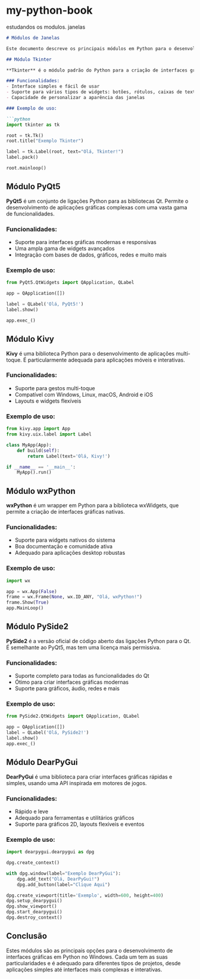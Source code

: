 # my-python-book
 estudandos os modulos. janelas
 
```markdown
# Módulos de Janelas

Este documento descreve os principais módulos em Python para o desenvolvimento de janelas e interfaces gráficas no Windows. Cada módulo oferece diferentes funcionalidades e é adequado para diferentes tipos de aplicações.

## Módulo Tkinter

**Tkinter** é o módulo padrão do Python para a criação de interfaces gráficas. É fácil de aprender e oferece uma ampla variedade de widgets.

### Funcionalidades:
- Interface simples e fácil de usar
- Suporte para vários tipos de widgets: botões, rótulos, caixas de texto, etc.
- Capacidade de personalizar a aparência das janelas

### Exemplo de uso:

```python
import tkinter as tk

root = tk.Tk()
root.title("Exemplo Tkinter")

label = tk.Label(root, text="Olá, Tkinter!")
label.pack()

root.mainloop()
```

## Módulo PyQt5

**PyQt5** é um conjunto de ligações Python para as bibliotecas Qt. Permite o desenvolvimento de aplicações gráficas complexas com uma vasta gama de funcionalidades.

### Funcionalidades:
- Suporte para interfaces gráficas modernas e responsivas
- Uma ampla gama de widgets avançados
- Integração com bases de dados, gráficos, redes e muito mais

### Exemplo de uso:

```python
from PyQt5.QtWidgets import QApplication, QLabel

app = QApplication([])

label = QLabel('Olá, PyQt5!')
label.show()

app.exec_()
```

## Módulo Kivy

**Kivy** é uma biblioteca Python para o desenvolvimento de aplicações multi-toque. É particularmente adequada para aplicações móveis e interativas.

### Funcionalidades:
- Suporte para gestos multi-toque
- Compatível com Windows, Linux, macOS, Android e iOS
- Layouts e widgets flexíveis

### Exemplo de uso:

```python
from kivy.app import App
from kivy.uix.label import Label

class MyApp(App):
    def build(self):
        return Label(text='Olá, Kivy!')

if __name__ == '__main__':
    MyApp().run()
```

## Módulo wxPython

**wxPython** é um wrapper em Python para a biblioteca wxWidgets, que permite a criação de interfaces gráficas nativas.

### Funcionalidades:
- Suporte para widgets nativos do sistema
- Boa documentação e comunidade ativa
- Adequado para aplicações desktop robustas

### Exemplo de uso:

```python
import wx

app = wx.App(False)
frame = wx.Frame(None, wx.ID_ANY, "Olá, wxPython!")
frame.Show(True)
app.MainLoop()
```

## Módulo PySide2

**PySide2** é a versão oficial de código aberto das ligações Python para o Qt. É semelhante ao PyQt5, mas tem uma licença mais permissiva.

### Funcionalidades:
- Suporte completo para todas as funcionalidades do Qt
- Ótimo para criar interfaces gráficas modernas
- Suporte para gráficos, áudio, redes e mais

### Exemplo de uso:

```python
from PySide2.QtWidgets import QApplication, QLabel

app = QApplication([])
label = QLabel('Olá, PySide2!')
label.show()
app.exec_()
```

## Módulo DearPyGui

**DearPyGui** é uma biblioteca para criar interfaces gráficas rápidas e simples, usando uma API inspirada em motores de jogos.

### Funcionalidades:
- Rápido e leve
- Adequado para ferramentas e utilitários gráficos
- Suporte para gráficos 2D, layouts flexíveis e eventos

### Exemplo de uso:

```python
import dearpygui.dearpygui as dpg

dpg.create_context()

with dpg.window(label="Exemplo DearPyGui"):
    dpg.add_text("Olá, DearPyGui!")
    dpg.add_button(label="Clique Aqui")

dpg.create_viewport(title='Exemplo', width=600, height=400)
dpg.setup_dearpygui()
dpg.show_viewport()
dpg.start_dearpygui()
dpg.destroy_context()
```

## Conclusão

Estes módulos são as principais opções para o desenvolvimento de interfaces gráficas em Python no Windows. 
Cada um tem as suas particularidades e é adequado para diferentes tipos de projetos, 
desde aplicações simples até interfaces mais complexas e interativas.
```

